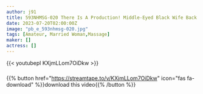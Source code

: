 ```yaml
---
author: j91
title: 593NHMSG-020 There Is A Production! Middle-Eyed Black Wife Back Men’s Esthetic Kaho
date: 2023-07-20T02:00:00Z
image: "pb_e_593nhmsg-020.jpg"
tags: [Amateur, Married Woman,Massage]
maker: []
actress: []
---
```



{{< youtubepl KXjmLLom7OiDkw >}}
###

{{% button href="https://streamtape.to/v/KXjmLLom7OiDkw" icon="fas fa-download" %}}download this video{{% /button %}}

